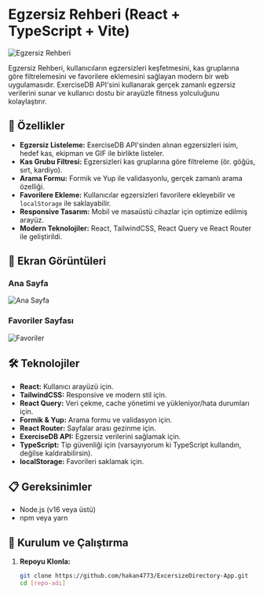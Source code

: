 # Egzersiz Rehberi (React + TypeScript + Vite)


![Egzersiz Rehberi](https://via.placeholder.com/800x400.png?text=Egzersiz+Rehberi) <!-- Görsel eklemek istersen buraya bir screenshot URL'si koyabilirsin -->

Egzersiz Rehberi, kullanıcıların egzersizleri keşfetmesini, kas gruplarına göre filtrelemesini ve favorilere eklemesini sağlayan modern bir web uygulamasıdır. ExerciseDB API'sini kullanarak gerçek zamanlı egzersiz verilerini sunar ve kullanıcı dostu bir arayüzle fitness yolculuğunu kolaylaştırır.

## 🚀 Özellikler

- **Egzersiz Listeleme:** ExerciseDB API'sinden alınan egzersizleri isim, hedef kas, ekipman ve GIF ile birlikte listeler.
- **Kas Grubu Filtresi:** Egzersizleri kas gruplarına göre filtreleme (ör. göğüs, sırt, kardiyo).
- **Arama Formu:** Formik ve Yup ile validasyonlu, gerçek zamanlı arama özelliği.
- **Favorilere Ekleme:** Kullanıcılar egzersizleri favorilere ekleyebilir ve `localStorage` ile saklayabilir.
- **Responsive Tasarım:** Mobil ve masaüstü cihazlar için optimize edilmiş arayüz.
- **Modern Teknolojiler:** React, TailwindCSS, React Query ve React Router ile geliştirildi.

## 📸 Ekran Görüntüleri

### Ana Sayfa
![Ana Sayfa](https://via.placeholder.com/800x400.png?text=Ana+Sayfa) <!-- Gerçek ekran görüntüsü URL'si ekle -->

### Favoriler Sayfası
![Favoriler](https://via.placeholder.com/800x400.png?text=Favoriler+Sayfası) <!-- Gerçek ekran görüntüsü URL'si ekle -->

## 🛠️ Teknolojiler

- **React:** Kullanıcı arayüzü için.
- **TailwindCSS:** Responsive ve modern stil için.
- **React Query:** Veri çekme, cache yönetimi ve yükleniyor/hata durumları için.
- **Formik & Yup:** Arama formu ve validasyon için.
- **React Router:** Sayfalar arası gezinme için.
- **ExerciseDB API:** Egzersiz verilerini sağlamak için.
- **TypeScript:** Tip güvenliği için (varsayıyorum ki TypeScript kullandın, değilse kaldırabilirsin).
- **localStorage:** Favorileri saklamak için.

## 📋 Gereksinimler

- Node.js (v16 veya üstü)
- npm veya yarn

## 🏁 Kurulum ve Çalıştırma

1. **Repoyu Klonla:**
   ```bash
   git clone https://github.com/hakan4773/ExcersizeDirectory-App.git
   cd [repo-adı]
